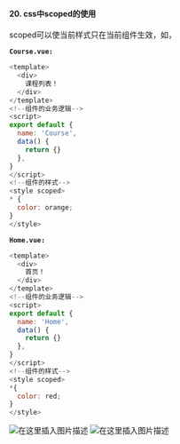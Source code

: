#### 20. css中scoped的使用

scoped可以使当前样式只在当前组件生效，如，

**`Course.vue:`**
```js
<template>
  <div>
    课程列表！
  </div>
</template>
<!--组件的业务逻辑-->
<script>
export default {
  name: 'Course',
  data() {
    return {}
  },
}
</script>
<!--组件的样式-->
<style scoped>
* {
  color: orange;
}
</style>
```
**`Home.vue:`**
```js
<template>
  <div>
    首页！
  </div>
</template>
<!--组件的业务逻辑-->
<script>
export default {
  name: 'Home',
  data() {
    return {}
  },
}
</script>
<!--组件的样式-->
<style scoped>
*{
  color: red;
}
</style>
```
![在这里插入图片描述](https://img-blog.csdnimg.cn/20200823210200408.png#pic_left)
![在这里插入图片描述](https://img-blog.csdnimg.cn/20200823210207716.png#pic_left)
